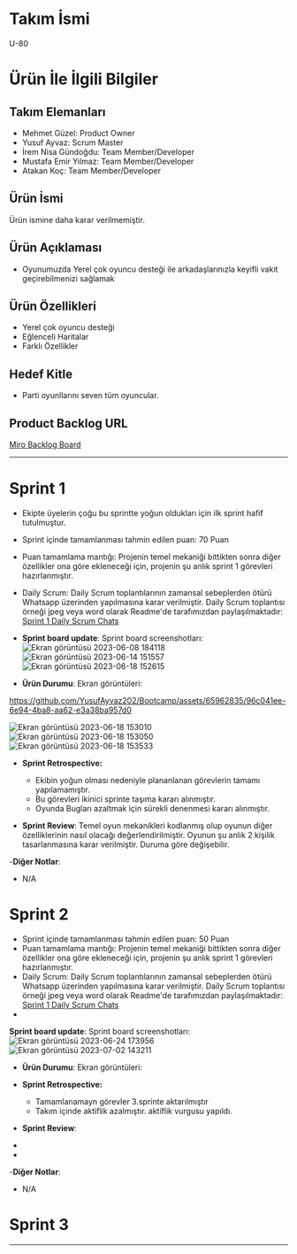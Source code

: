 



# **Takım İsmi**
U-80

# Ürün İle İlgili Bilgiler

## Takım Elemanları

- Mehmet Güzel: Product Owner
- Yusuf Ayvaz: Scrum Master
- İrem Nisa Gündoğdu: Team Member/Developer
- Mustafa Emir Yılmaz: Team Member/Developer
- Atakan Koç: Team Member/Developer

## Ürün İsmi

Ürün ismine daha karar verilmemiştir.

## Ürün Açıklaması
- Oyunumuzda Yerel çok oyuncu desteği ile arkadaşlarınızla keyifli vakit geçirebilmenizi sağlamak

## Ürün Özellikleri

- Yerel çok oyuncu desteği
- Eğlenceli Haritalar
- Farklı Özellikler

## Hedef Kitle

- Parti oyunllarını seven tüm oyuncular.

## Product Backlog URL

[Miro Backlog Board](https://miro.com/app/board/uXjVMB7LJjE=/?share_link_id=660773350648)

---

# Sprint 1
- Ekipte üyelerin çoğu bu sprintte yoğun oldukları için ilk sprint hafif tutulmuştur.
- Sprint içinde tamamlanması tahmin edilen puan: 70 Puan
- Puan tamamlama mantığı: Projenin temel mekaniği bittikten sonra diğer özellikler ona göre ekleneceği için, projenin şu anlık sprint 1 görevleri hazırlanmıştır.
- Daily Scrum: Daily Scrum toplantılarının zamansal sebeplerden ötürü Whatsapp üzerinden yapılmasına karar verilmiştir. Daily Scrum toplantısı örneği jpeg veya word olarak Readme'de tarafımızdan paylaşılmaktadır:  [Sprint 1 Daily Scrum Chats](https://1drv.ms/w/s!AlVhK8ZJOGEwgmbdjQDSbepUPJk6?e=Hg5BH2)
- 
  **Sprint board update**: Sprint board screenshotları: 
![Ekran görüntüsü 2023-06-08 184118](https://github.com/YusufAyvaz202/Bootcamp/assets/65962835/d7b40cca-f8bb-4897-891f-ec2238da441d)
![Ekran görüntüsü 2023-06-14 151557](https://github.com/YusufAyvaz202/Bootcamp/assets/65962835/7d4fe3aa-7a57-418d-ab10-e6626f21ea2c)
![Ekran görüntüsü 2023-06-18 152615](https://github.com/YusufAyvaz202/Bootcamp/assets/65962835/76635d59-9f84-4eb5-a5ab-37af76c53e35)

- **Ürün Durumu**: Ekran görüntüleri:

https://github.com/YusufAyvaz202/Bootcamp/assets/65962835/96c041ee-6e94-4ba8-aa62-e3a38ba957d0

![Ekran görüntüsü 2023-06-18 153010](https://github.com/YusufAyvaz202/Bootcamp/assets/65962835/f931b2e7-9090-46c6-8d56-74182ff77f2c)
![Ekran görüntüsü 2023-06-18 153050](https://github.com/YusufAyvaz202/Bootcamp/assets/65962835/a8fc0b2a-c5c8-4f5e-9435-d942586fc1be)
![Ekran görüntüsü 2023-06-18 153533](https://github.com/YusufAyvaz202/Bootcamp/assets/65962835/3276803a-23b7-4c8b-ac42-b6976c9c8170)


- **Sprint Retrospective:**
  - Ekibin yoğun olması nedeniyle plananlanan görevlerin tamamı yapılamamıştır.
  - Bu görevleri ikinici sprinte taşıma kararı alınmıştır.
  - Oyunda Bugları azaltmak için sürekli denenmesi kararı alınmıştır.

- **Sprint Review**: 
  Temel oyun mekanikleri kodlanmış olup oyunun diğer özelliklerinin nasıl olacağı değerlendirilmiştir.
  Oyunun şu anlık 2 kişilik tasarlanmasına karar verilmiştir. Duruma göre değişebilir.
   

-**Diğer Notlar**:
- N/A


# Sprint 2
- Sprint içinde tamamlanması tahmin edilen puan: 50 Puan
- Puan tamamlama mantığı: Projenin temel mekaniği bittikten sonra diğer özellikler ona göre ekleneceği için, projenin şu anlık sprint 1 görevleri hazırlanmıştır.
- Daily Scrum: Daily Scrum toplantılarının zamansal sebeplerden ötürü Whatsapp üzerinden yapılmasına karar verilmiştir. Daily Scrum toplantısı örneği jpeg veya word olarak Readme'de tarafımızdan paylaşılmaktadır: [Sprint 1 Daily Scrum Chats](https://1drv.ms/w/s!AlVhK8ZJOGEwgngtbaQcgiGnhtrV?e=WPwCMo)
- 
**Sprint board update**: Sprint board screenshotları: 
![Ekran görüntüsü 2023-06-24 173956](https://github.com/YusufAyvaz202/Bootcamp/assets/65962835/380a9a0d-a484-41ca-9c96-18e191d78fc2)
![Ekran görüntüsü 2023-07-02 143211](https://github.com/YusufAyvaz202/Bootcamp/assets/65962835/042de452-8e7e-4d1d-afb1-73f102876655)

- **Ürün Durumu**: Ekran görüntüleri:

- **Sprint Retrospective:**
  - Tamamlanamayn görevler 3.sprinte aktarılmıştır
  - Takım içinde aktiflik azalmıştır. aktiflik vurgusu yapıldı.
    

- **Sprint Review**: 
 -
 -

-**Diğer Notlar**:
- N/A

# Sprint 3

---
